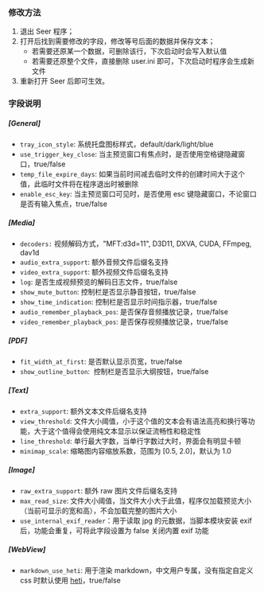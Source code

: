 ### 修改方法

1. 退出 Seer 程序；
2. 打开后找到需要修改的字段，修改等号后面的数据并保存文本；
   - 若需要还原某一个数据，可删除该行，下次启动时会写入默认值
   - 若需要还原整个文件，直接删除 user.ini 即可，下次启动时程序会生成新文件
3. 重新打开 Seer 后即可生效。

### 字段说明

##### [General]

- `tray_icon_style`: 系统托盘图标样式，default/dark/light/blue
- `use_trigger_key_close`: 当主预览窗口有焦点时，是否使用空格键隐藏窗口，true/false
- `temp_file_expire_days`: 如果当前时间减去临时文件的创建时间大于这个值，此临时文件将在程序退出时被删除
- `enable_esc_key`: 当主预览窗口可见时，是否使用 esc 键隐藏窗口，不论窗口是否有输入焦点，true/false

##### [Media]

- `decoders:` 视频解码方式，"MFT:d3d=11", D3D11, DXVA, CUDA, FFmpeg, dav1d
- `audio_extra_support`: 额外音频文件后缀名支持
- `video_extra_support`: 额外视频文件后缀名支持
- `log`: 是否生成视频预览的解码日志文件，true/false
- `show_mute_button`: 控制栏是否显示静音按钮，true/false
- `show_time_indication`: 控制栏是否显示时间指示器，true/false
- `audio_remember_playback_pos`: 是否保存音频播放记录，true/false
- `video_remember_playback_pos`: 是否保存视频播放记录，true/false

##### [PDF]

- `fit_width_at_first`: 是否默认显示页宽，true/false
- `show_outline_button`:  控制栏是否显示大纲按钮，true/false

##### [Text]

- `extra_support`: 额外文本文件后缀名支持
- `view_threshold`: 文件大小阈值，小于这个值的文本会有语法高亮和换行等功能，大于这个值得会使用纯文本显示以保证流畅性和稳定性
- `line_threshold`: 单行最大字数，当单行字数过大时，界面会有明显卡顿
- `minimap_scale`: 缩略图内容缩放系数，范围为 [0.5, 2.0]，默认为 1.0

##### [Image]

- `raw_extra_support`: 额外 raw 图片文件后缀名支持
- `max_read_size`: 文件大小阈值，当文件大小大于此值，程序仅加载预览大小（当前可显示的宽和高），不会加载完整的图片大小
- `use_internal_exif_reader`：用于读取 jpg 的元数据，当脚本模块安装 exif 后，功能会重复，可将此字段设置为 false 关闭内置 exif 功能

##### [WebView]

- `markdown_use_heti`: 用于渲染 markdown，中文用户专属，没有指定自定义 css 时默认使用 [heti](https://github.com/sivan/heti)，true/false
